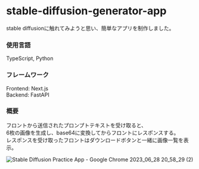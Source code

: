 # stable-diffusion-generator-app
stable diffusionに触れてみようと思い、簡単なアプリを制作しました。  
### 使用言語  
TypeScript, Python  
### フレームワーク  
Frontend: Next.js  
Backend: FastAPI  
  
### 概要  
フロントから送信されたプロンプトテキストを受け取ると、  
6枚の画像を生成し、base64に変換してからフロントにレスポンスする。  
レスポンスを受け取ったフロントはダウンロードボタンと一緒に画像一覧を表示。  
  
![Stable Diffusion Practice App - Google Chrome 2023_06_28 20_58_29 (2)](https://github.com/taketo-eng/stable-diffusion-generator-app/assets/61618401/201b2a06-c8e1-4c95-85de-27ddcc53aac1)

